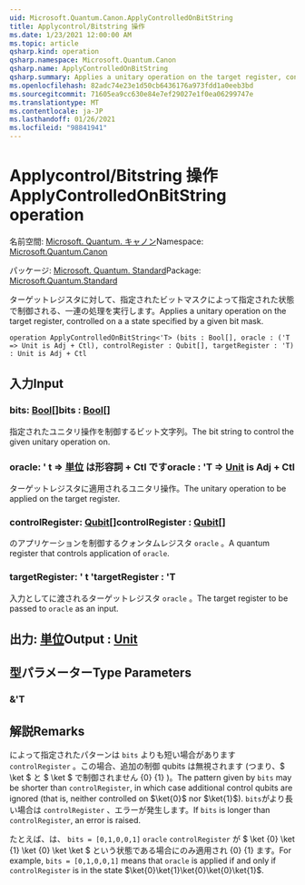 ```yaml
---
uid: Microsoft.Quantum.Canon.ApplyControlledOnBitString
title: Applycontrol/Bitstring 操作
ms.date: 1/23/2021 12:00:00 AM
ms.topic: article
qsharp.kind: operation
qsharp.namespace: Microsoft.Quantum.Canon
qsharp.name: ApplyControlledOnBitString
qsharp.summary: Applies a unitary operation on the target register, controlled on a a state specified by a given bit mask.
ms.openlocfilehash: 82adc74e23e1d50cb6436176a973fdd1a0eeb3bd
ms.sourcegitcommit: 71605ea9cc630e84e7ef29027e1f0ea06299747e
ms.translationtype: MT
ms.contentlocale: ja-JP
ms.lasthandoff: 01/26/2021
ms.locfileid: "98841941"
---
```

# <a name="applycontrolledonbitstring-operation"></a><span data-ttu-id="6f37d-102">Applycontrol/Bitstring 操作</span><span class="sxs-lookup"><span data-stu-id="6f37d-102">ApplyControlledOnBitString operation</span></span>

<span data-ttu-id="6f37d-103">名前空間: [Microsoft. Quantum. キャノン](xref:Microsoft.Quantum.Canon)</span><span class="sxs-lookup"><span data-stu-id="6f37d-103">Namespace: [Microsoft.Quantum.Canon](xref:Microsoft.Quantum.Canon)</span></span>

<span data-ttu-id="6f37d-104">パッケージ: [Microsoft. Quantum. Standard](https://nuget.org/packages/Microsoft.Quantum.Standard)</span><span class="sxs-lookup"><span data-stu-id="6f37d-104">Package: [Microsoft.Quantum.Standard](https://nuget.org/packages/Microsoft.Quantum.Standard)</span></span>


<span data-ttu-id="6f37d-105">ターゲットレジスタに対して、指定されたビットマスクによって指定された状態で制御される、一連の処理を実行します。</span><span class="sxs-lookup"><span data-stu-id="6f37d-105">Applies a unitary operation on the target register, controlled on a a state specified by a given bit mask.</span></span>

```qsharp
operation ApplyControlledOnBitString<'T> (bits : Bool[], oracle : ('T => Unit is Adj + Ctl), controlRegister : Qubit[], targetRegister : 'T) : Unit is Adj + Ctl
```


## <a name="input"></a><span data-ttu-id="6f37d-106">入力</span><span class="sxs-lookup"><span data-stu-id="6f37d-106">Input</span></span>

### <a name="bits--bool"></a><span data-ttu-id="6f37d-107">bits: [Bool](xref:microsoft.quantum.lang-ref.bool)[]</span><span class="sxs-lookup"><span data-stu-id="6f37d-107">bits : [Bool](xref:microsoft.quantum.lang-ref.bool)[]</span></span>

<span data-ttu-id="6f37d-108">指定されたユニタリ操作を制御するビット文字列。</span><span class="sxs-lookup"><span data-stu-id="6f37d-108">The bit string to control the given unitary operation on.</span></span>


### <a name="oracle--t--unit--is-adj--ctl"></a><span data-ttu-id="6f37d-109">oracle: ' t => [単位](xref:microsoft.quantum.lang-ref.unit)  は形容詞 + Ctl です</span><span class="sxs-lookup"><span data-stu-id="6f37d-109">oracle : 'T => [Unit](xref:microsoft.quantum.lang-ref.unit)  is Adj + Ctl</span></span>

<span data-ttu-id="6f37d-110">ターゲットレジスタに適用されるユニタリ操作。</span><span class="sxs-lookup"><span data-stu-id="6f37d-110">The unitary operation to be applied on the target register.</span></span>


### <a name="controlregister--qubit"></a><span data-ttu-id="6f37d-111">controlRegister: [Qubit](xref:microsoft.quantum.lang-ref.qubit)[]</span><span class="sxs-lookup"><span data-stu-id="6f37d-111">controlRegister : [Qubit](xref:microsoft.quantum.lang-ref.qubit)[]</span></span>

<span data-ttu-id="6f37d-112">のアプリケーションを制御するクォンタムレジスタ `oracle` 。</span><span class="sxs-lookup"><span data-stu-id="6f37d-112">A quantum register that controls application of `oracle`.</span></span>


### <a name="targetregister--t"></a><span data-ttu-id="6f37d-113">targetRegister: ' t '</span><span class="sxs-lookup"><span data-stu-id="6f37d-113">targetRegister : 'T</span></span>

<span data-ttu-id="6f37d-114">入力としてに渡されるターゲットレジスタ `oracle` 。</span><span class="sxs-lookup"><span data-stu-id="6f37d-114">The target register to be passed to `oracle` as an input.</span></span>



## <a name="output--unit"></a><span data-ttu-id="6f37d-115">出力: [単位](xref:microsoft.quantum.lang-ref.unit)</span><span class="sxs-lookup"><span data-stu-id="6f37d-115">Output : [Unit](xref:microsoft.quantum.lang-ref.unit)</span></span>



## <a name="type-parameters"></a><span data-ttu-id="6f37d-116">型パラメーター</span><span class="sxs-lookup"><span data-stu-id="6f37d-116">Type Parameters</span></span>

### <a name="t"></a><span data-ttu-id="6f37d-117">&</span><span class="sxs-lookup"><span data-stu-id="6f37d-117">'T</span></span>



## <a name="remarks"></a><span data-ttu-id="6f37d-118">解説</span><span class="sxs-lookup"><span data-stu-id="6f37d-118">Remarks</span></span>

<span data-ttu-id="6f37d-119">によって指定されたパターンは `bits` よりも短い場合があります `controlRegister` 。この場合、追加の制御 qubits は無視されます (つまり、$ \ket $ と $ \ket $ で制御されません {0} {1} )。</span><span class="sxs-lookup"><span data-stu-id="6f37d-119">The pattern given by `bits` may be shorter than `controlRegister`, in which case additional control qubits are ignored (that is, neither controlled on $\ket{0}$ nor $\ket{1}$).</span></span>
<span data-ttu-id="6f37d-120">`bits`がより長い場合は `controlRegister` 、エラーが発生します。</span><span class="sxs-lookup"><span data-stu-id="6f37d-120">If `bits` is longer than `controlRegister`, an error is raised.</span></span>

<span data-ttu-id="6f37d-121">たとえば、は、 `bits = [0,1,0,0,1]` `oracle` `controlRegister` が $ \ket {0} \ket {1} \ket {0} \ket \ket $ という状態である場合にのみ適用され {0} {1} ます。</span><span class="sxs-lookup"><span data-stu-id="6f37d-121">For example, `bits = [0,1,0,0,1]` means that `oracle` is applied if and only if `controlRegister` is in the state $\ket{0}\ket{1}\ket{0}\ket{0}\ket{1}$.</span></span>